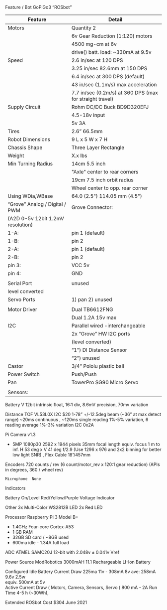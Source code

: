 Feature / Bot	GoPiGo3 “ROSbot”

| Feature | Detail |
| --- | --- |
| Motors | Quantity 2 |
| | 6v Gear Reduction (1:120) motors |
| | 4500 mg-cm at 6v |  
| | drive() batt. load: ~330mA at 9.5v | 
| Speed | 2.6 in/sec at 120 DPS |
| | 3.25 in/sec 82.6mm at 150 DPS |
| | 6.4 in/sec at 300 DPS (default)|
| | 43 in/sec (1.1m/s) max acceleration |
| | 7.7  in/sec (0.2m/s) at 360 DPS (max for  straight travel) |
| Supply Circuit |Rohm DC/DC Buck BD9D320EFJ |
| | 4.5-18v input |
| | 5v 3A |
| Tires	| 2.6” 66.5mm | 
| Robot Dimensions | 9 L x 5 W x 7 H |
| Chassis Shape	| Three Layer Rectangle|
| Weight | X.x lbs |
| Min Turning Radius | 14cm 5.5 inch |
| | "Axle" center to rear corners |
| | 19cm 7.5 inch orbit radius |
| | Wheel center to opp. rear corner |
| Using WDia,WBase | 64.0 (2.5")  114.05 mm (4.5") |	
| “Grove” Analog / Digital / PWM | Grove Connector: |
| (A2D 0-5v 12bit 1.2mV resolution) | |
| 1-A: | pin 1 (default) |
| 1-B: | pin 2 |
| 2-A: | pin 1 (default) |
| 2-B: | pin 2 |
| pin 3: |  VCC 5v |
| pin 4: | GND |
| | |
| Serial Port | unused |
| level converted | |
|Servo Ports | 1) pan  2) unused |
| | |
| Motor Driver | Dual TB6612FNG| 
| | Dual 1.2A 15v max |
| I2C | Parallel wired -interchangeable |
| | 2x “Grove” HW I2C ports | 
| | (level converted) |
| | “1”) DI Distance Sensor | 
| | “2”) unused |
| Castor | 3/4” Pololu plastic ball |
| Power Switch	| Push/Push |
| Pan | TowerPro SG90 Micro Servo |
| | |
| Sensors: | |

   Battery V	12bit intrinsic float, 16:1 div, 
8.6mV precision, 70mv variation

   Distance TOF	VL53L0X  I2C $20 1-78” +/-12.5deg beam (~36” at max detect range)
~20ms continuous , ~120ms single reading 1%-5% variation, 6 reading average 1%-3% variation
I2C 0x2A

   Pi Camera v1.3
   - 5MP 1080p30 2592 x 1944 pixels
     35mm focal length equiv.
     focus 1 m to inf. 
     H 53 deg x V 41 deg
     f/2.9
     (Use 1296 x 976 and 2x2 binning for better low light SNR) , Flex Cable 18”/457mm

   Encoders	720 counts / rev   (6 count/motor_rev x 120:1 gear reduction)
(APIs in degrees, 360 / wheel rev)

    Microphone	None

Indicators	

   Battery On/Level	Red/Yellow/Purple Voltage Indicator

   Other	3x Multi-Color WS2812B LED
	2x Red LED

Processor	Raspberry Pi 3 Model B+
* 1.4GHz Four-core Cortex-A53
* 1 GB RAM
* 32GB SD card / ~8GB used 
* 600ma idle - 1.34A full load

ADC 	ATMEL SAMC20J
	12-bit with 2.048v ± 0.041v Vref 

Power Source	ModRobotics 3000mAH 11.1 Rechargeable LI-Ion Battery

Configured Idle Battery Current Draw              225ma 11v - 308mA 8v 
ave: 258mA 9.6v  2.5w         
equiv. 500mA at 5v                          
Active Current Draw ( Motors, Camera, Sensors, Servo )	800 mA - 2A
Run Time	4-5 h (~30Wh), 

Extended ROSbot Cost	$304 June 2021

